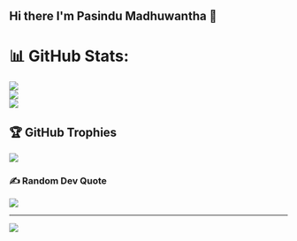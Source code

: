 ## Hi there I'm Pasindu Madhuwantha 👋

# 📊 GitHub Stats:
![](https://github-readme-stats.vercel.app/api?username=PasinduOGDev&theme=onedark&hide_border=true&include_all_commits=false&count_private=true)<br/>
![](https://github-readme-streak-stats.herokuapp.com/?user=PasinduOGDev&theme=onedark&hide_border=true)<br/>
![](https://github-readme-stats.vercel.app/api/top-langs/?username=PasinduOGDev&theme=onedark&hide_border=true&include_all_commits=false&count_private=true&layout=compact)

## 🏆 GitHub Trophies
![](https://github-profile-trophy.vercel.app/?username=PasinduOGDev&theme=dark&no-frame=false&no-bg=true&margin-w=4)

### ✍️ Random Dev Quote
![](https://quotes-github-readme.vercel.app/api?type=horizontal&theme=radical)

---
[![](https://visitcount.itsvg.in/api?id=PasinduOGDev&icon=0&color=0)](https://visitcount.itsvg.in)

<!-- Proudly created with GPRM ( https://gprm.itsvg.in ) -->
